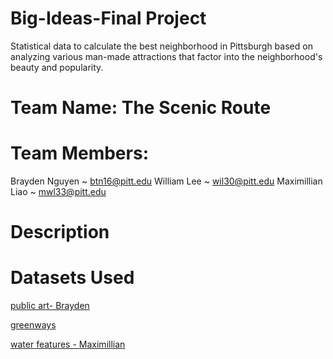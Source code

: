# Big-Ideas-Final Project
Statistical data to calculate the best neighborhood in Pittsburgh based on analyzing various man-made attractions that factor into the neighborhood's beauty and popularity.

# Team Name: The Scenic Route

# Team Members:
Brayden Nguyen ~ btn16@pitt.edu
William Lee ~ wil30@pitt.edu
Maximillian Liao ~ mwl33@pitt.edu

# Description



# Datasets Used
[public art- Brayden](https://data.wprdc.org/datastore/dump/00d74e83-8a23-486e-841b-286e1332a151)

[greenways](https://data.wprdc.org/datastore/dump/28116520-b7d4-4895-9d4f-6b5c843a5650)

[water features - Maximillian]( https://data.wprdc.org/datastore/dump/513290a6-2bac-4e41-8029-354cbda6a7b7)
